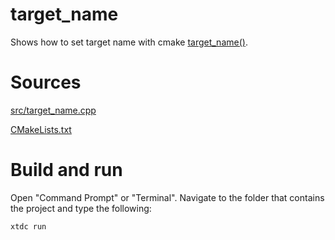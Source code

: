 # target_name

Shows how to set target name with cmake [target_name()](https://gammasoft71.github.io/xtd/reference_guides/latest/_c_make_commands.html#TargetNameSubSection).

# Sources

[src/target_name.cpp](src/target_name.cpp)

[CMakeLists.txt](CMakeLists.txt)

# Build and run

Open "Command Prompt" or "Terminal". Navigate to the folder that contains the project and type the following:

```shell
xtdc run
```
